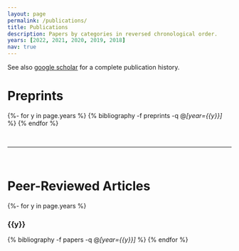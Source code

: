 ```yaml
---
layout: page
permalink: /publications/
title: Publications
description: Papers by categories in reversed chronological order.
years: [2022, 2021, 2020, 2019, 2018]
nav: true
---
```

<!-- _pages/publications.md -->

See also [google scholar](https://scholar.google.com/citations?user=UfOqjbwAAAAJ&hl=en) for a complete publication history.

<div class="publications">
<h1 class="year">Preprints</h1>

{%- for y in page.years %}
    {% bibliography -f preprints -q @*[year={{y}}]* %}
{% endfor %}

</div>

<br>
<hr>
<br>

<div class="publications">
<h1 class="year">Peer-Reviewed Articles</h1>

{%- for y in page.years %}
     <h3 class="year">{{y}}</h3>
    {% bibliography -f papers -q @*[year={{y}}]* %}
{% endfor %}

</div>
